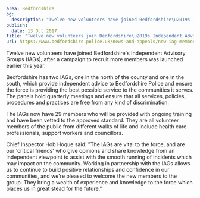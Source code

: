 ```yaml
area: Bedfordshire
og:
  description: "Twelve new volunteers have joined Bedfordshire\u2019s Independent Advisory Groups (IAGs), after a campaign to recruit more members was launched earlier this year."
publish:
  date: 13 Oct 2017
title: "Twelve new volunteers join Bedfordshire\u2019s Independent Advisory Groups"
url: https://www.bedfordshire.police.uk/news-and-appeals/new-iag-members
```

Twelve new volunteers have joined Bedfordshire's Independent Advisory Groups (IAGs), after a campaign to recruit more members was launched earlier this year.

Bedfordshire has two IAGs, one in the north of the county and one in the south, which provide independent advice to Bedfordshire Police and ensure the force is providing the best possible service to the communities it serves. The panels hold quarterly meetings and ensure that all services, policies, procedures and practices are free from any kind of discrimination.

The IAGs now have 29 members who will be provided with ongoing training and have been vetted to the approved standard. They are all volunteer members of the public from different walks of life and include health care professionals, support workers and councillors.

Chief Inspector Hob Hoque said: "The IAGs are vital to the force, and are our 'critical friends' who give opinions and share knowledge from an independent viewpoint to assist with the smooth running of incidents which may impact on the community. Working in partnership with the IAGs allows us to continue to build positive relationships and confidence in our communities, and we're pleased to welcome the new members to the group. They bring a wealth of experience and knowledge to the force which places us in great stead for the future."
